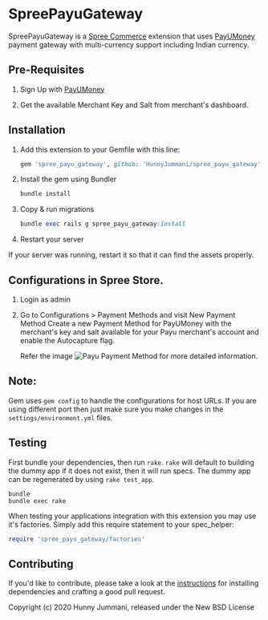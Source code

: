 # SpreePayuGateway

SpreePayuGateway is a [Spree Commerce](http://spreecommerce.org/) extension that uses [PayUMoney](https://payu.in) payment gateway with multi-currency support including Indian currency.

## Pre-Requisites

1. Sign Up with [PayUMoney](https:://payu.in)

2. Get the available Merchant Key and Salt from merchant's dashboard.

## Installation

1. Add this extension to your Gemfile with this line:

    ```ruby
    gem 'spree_payu_gateway', github: 'HunnyJummani/spree_payu_gateway'
    ```

2. Install the gem using Bundler

    ```ruby
    bundle install
    ```

3. Copy & run migrations

    ```ruby
    bundle exec rails g spree_payu_gateway:install
    ```

4. Restart your server

  If your server was running, restart it so that it can find the assets properly.

## Configurations in Spree Store.

1. Login as admin

2. Go to Configurations > Payment Methods and visit New Payment Method
    Create a new Payment Method for PayUMoney with the merchant's key and salt available for your Payu merchant's account and enable the Autocapture flag.

    Refer the image ![Payu Payment Method](https://drive.google.com/file/d/1p9RLM9Hu0Aosjpcd1zAK5rYA8SzOymf_/view?usp=sharing "Payu Payment Method") for more detailed information.

## Note:

Gem uses `gem config` to handle the configurations for host URLs. If you are using different port then just make sure you make changes in the `settings/environment.yml` files.

## Testing

First bundle your dependencies, then run `rake`. `rake` will default to building the dummy app if it does not exist, then it will run specs. The dummy app can be regenerated by using `rake test_app`.

```shell
bundle
bundle exec rake
```

When testing your applications integration with this extension you may use it's factories.
Simply add this require statement to your spec_helper:

```ruby
require 'spree_payu_gateway/factories'
```

## Contributing

If you'd like to contribute, please take a look at the
[instructions](CONTRIBUTING.md) for installing dependencies and crafting a good
pull request.

Copyright (c) 2020 Hunny Jummani, released under the New BSD License
